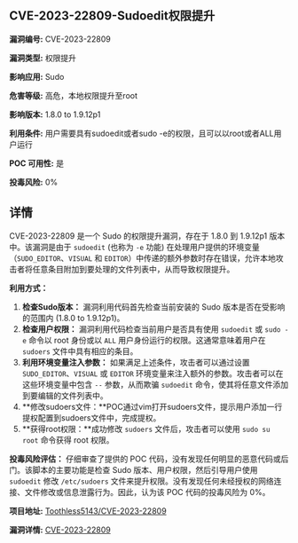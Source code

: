 ## CVE-2023-22809-Sudoedit权限提升

**漏洞编号:** CVE-2023-22809

**漏洞类型:** 权限提升

**影响应用:** Sudo

**危害等级:** 高危，本地权限提升至root

**影响版本:** 1.8.0 to 1.9.12p1

**利用条件:** 用户需要具有sudoedit或者sudo -e的权限，且可以以root或者ALL用户运行

**POC 可用性:** 是

**投毒风险:** 0%

## 详情

CVE-2023-22809 是一个 Sudo 的权限提升漏洞，存在于 1.8.0 到 1.9.12p1 版本中。该漏洞是由于 `sudoedit` (也称为 `-e` 功能) 在处理用户提供的环境变量（`SUDO_EDITOR`、`VISUAL` 和 `EDITOR`）中传递的额外参数时存在错误，允许本地攻击者将任意条目附加到要处理的文件列表中，从而导致权限提升。

**利用方式：**
1.  **检查Sudo版本：** 漏洞利用代码首先检查当前安装的 Sudo 版本是否在受影响的范围内 (1.8.0 to 1.9.12p1)。
2.  **检查用户权限：** 漏洞利用代码检查当前用户是否具有使用 `sudoedit` 或 `sudo -e` 命令以 root 身份或以 `ALL` 用户身份运行的权限。这通常意味着用户在 `sudoers` 文件中具有相应的条目。
3.  **利用环境变量注入参数：** 如果满足上述条件，攻击者可以通过设置 `SUDO_EDITOR`、`VISUAL` 或 `EDITOR` 环境变量来注入额外的参数。攻击者可以在这些环境变量中包含 `--` 参数，从而欺骗 `sudoedit` 命令，使其将任意文件添加到要编辑的文件列表中。
4.  **修改sudoers文件：**POC通过vim打开sudoers文件，提示用户添加一行提权配置到sudoers文件中，完成提权。
5.  **获得root权限：**成功修改 `sudoers` 文件后，攻击者可以使用 `sudo su root` 命令获得 root 权限。

**投毒风险评估：**
仔细审查了提供的 POC 代码，没有发现任何明显的恶意代码或后门。该脚本的主要功能是检查 Sudo 版本、用户权限，然后引导用户使用 `sudoedit` 修改 `/etc/sudoers` 文件来提升权限。没有发现任何未经授权的网络连接、文件修改或信息泄露行为。因此，认为该 POC 代码的投毒风险为 0%。

**项目地址:** [Toothless5143/CVE-2023-22809](https://github.com/Toothless5143/CVE-2023-22809)

**漏洞详情:** [CVE-2023-22809](https://nvd.nist.gov/vuln/detail/CVE-2023-22809)